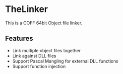 # TheLinker

This is a COFF 64bit Object file linker.

## Features
* Link multiple object files together
* Link against DLL files
* Support Pascal Mangling for external DLL functions
* Support function injection
